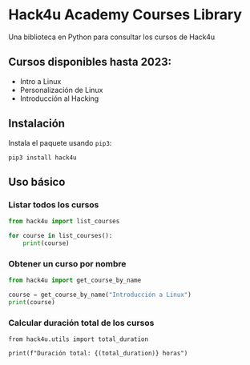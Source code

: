 # Hack4u Academy Courses Library

Una biblioteca en Python para consultar los cursos de Hack4u

## Cursos disponibles hasta 2023:

- Intro a Linux
- Personalización de Linux
- Introducción al Hacking

## Instalación

Instala el paquete usando `pip3`:

```python3
pip3 install hack4u
```

## Uso básico

### Listar todos los cursos

```python
from hack4u import list_courses

for course in list_courses():
    print(course)
```

### Obtener un curso por nombre

```python
from hack4u import get_course_by_name

course = get_course_by_name("Introducción a Linux")
print(course)
```

### Calcular duración total de los cursos

```python3
from hack4u.utils import total_duration

print(f"Duración total: {(total_duration)} horas")
```

